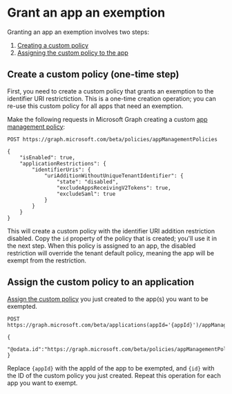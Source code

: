 # Grant an app an exemption

Granting an app an exemption involves two steps:

1. [Creating a custom policy](#create-a-custom-policy-one-time-step)
1. [Assigning the custom policy to the app](#assign-the-custom-policy-to-an-application)

## Create a custom policy (one-time step)

First, you need to create a custom policy that grants an exemption to the identifier URI restrictiction.  This is a one-time creation operation; you can re-use this custom policy for all apps that need an exemption.

Make the following requests in Microsoft Graph creating a custom [app management policy](https://learn.microsoft.com/en-us/graph/api/resources/appmanagementpolicy?view=beta):

```http
POST https://graph.microsoft.com/beta/policies/appManagementPolicies

{
    "isEnabled": true,
    "applicationRestrictions": {
        "identifierUris": {
            "uriAdditionWithoutUniqueTenantIdentifier": {
                "state": "disabled",
                "excludeAppsReceivingV2Tokens": true,
                "excludeSaml": true
            }
        }
    }
}
```

This will create a custom policy with the identifier URI addition restriction disabled. Copy the `id` property of the policy that is created; you'll use it in the next step. When this policy is assigned to an app, the disabled restriction will override the tenant default policy, meaning the app will be exempt from the restriction.

## Assign the custom policy to an application

[Assign the custom policy](https://learn.microsoft.com/en-us/graph/api/appmanagementpolicy-post-appliesto?view=graph-rest-beta&tabs=http) you just created to the app(s) you want to be exempted.

```http
POST https://graph.microsoft.com/beta/applications(appId='{appId}')/appManagementPolicies/$ref

{
 "@odata.id":"https://graph.microsoft.com/beta/policies/appManagementPolicies/{id}"
}
```

Replace `{appId}` with the appId of the app to be exempted, and `{id}` with the ID of the custom policy you just created.  Repeat this operation for each app you want to exempt.